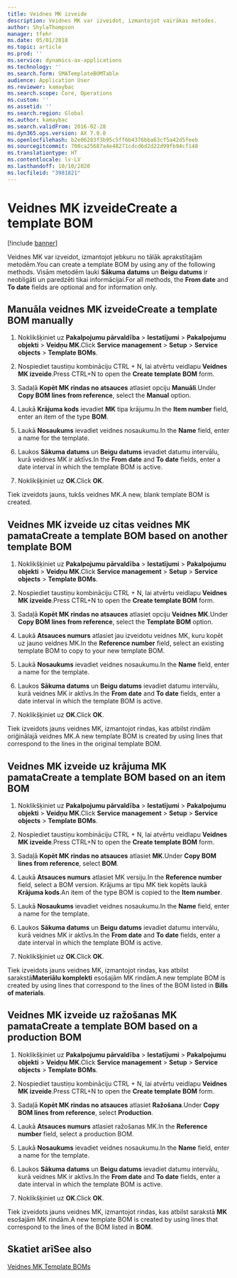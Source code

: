 ```yaml
---
title: Veidnes MK izveide
description: Veidnes MK var izveidot, izmantojot vairākas metodes.
author: ShylaThompson
manager: tfehr
ms.date: 05/01/2018
ms.topic: article
ms.prod: ''
ms.service: dynamics-ax-applications
ms.technology: ''
ms.search.form: SMATemplateBOMTable
audience: Application User
ms.reviewer: kamaybac
ms.search.scope: Core, Operations
ms.custom: ''
ms.assetid: ''
ms.search.region: Global
ms.author: kamaybac
ms.search.validFrom: 2016-02-28
ms.dyn365.ops.version: AX 7.0.0
ms.openlocfilehash: b2e06283f3b95c5ff6b4376bba63cf5a42d5feeb
ms.sourcegitcommit: 708ca25687a4e48271cdcd6d2d22d99fb94cf140
ms.translationtype: HT
ms.contentlocale: lv-LV
ms.lasthandoff: 10/10/2020
ms.locfileid: "3981821"
---
```

# <a name="create-a-template-bom"></a><span data-ttu-id="6f1b8-103">Veidnes MK izveide</span><span class="sxs-lookup"><span data-stu-id="6f1b8-103">Create a template BOM</span></span>   

[!include [banner](../includes/banner.md)]


<span data-ttu-id="6f1b8-104">Veidnes MK var izveidot, izmantojot jebkuru no tālāk aprakstītajām metodēm.</span><span class="sxs-lookup"><span data-stu-id="6f1b8-104">You can create a template BOM by using any of the following methods.</span></span> <span data-ttu-id="6f1b8-105">Visām metodēm lauki **Sākuma datums** un **Beigu datums** ir neobligāti un paredzēti tikai informācijai.</span><span class="sxs-lookup"><span data-stu-id="6f1b8-105">For all methods, the **From date** and **To date** fields are optional and for information only.</span></span>

## <a name="create-a-template-bom-manually"></a><span data-ttu-id="6f1b8-106">Manuāla veidnes MK izveide</span><span class="sxs-lookup"><span data-stu-id="6f1b8-106">Create a template BOM manually</span></span>

1.  <span data-ttu-id="6f1b8-107">Noklikšķiniet uz **Pakalpojumu pārvaldība** \> **Iestatījumi** \> **Pakalpojumu objekti** \> **Veidņu MK**.</span><span class="sxs-lookup"><span data-stu-id="6f1b8-107">Click **Service management** \> **Setup** \> **Service objects** \> **Template BOMs**.</span></span>

2.  <span data-ttu-id="6f1b8-108">Nospiediet taustiņu kombināciju CTRL + N, lai atvērtu veidlapu **Veidnes MK izveide**.</span><span class="sxs-lookup"><span data-stu-id="6f1b8-108">Press CTRL+N to open the **Create template BOM** form.</span></span>

3.  <span data-ttu-id="6f1b8-109">Sadaļā **Kopēt MK rindas no atsauces** atlasiet opciju **Manuāli**.</span><span class="sxs-lookup"><span data-stu-id="6f1b8-109">Under **Copy BOM lines from reference**, select the **Manual** option.</span></span>

4.  <span data-ttu-id="6f1b8-110">Laukā **Krājuma kods** ievadiet **MK** tipa krājumu.</span><span class="sxs-lookup"><span data-stu-id="6f1b8-110">In the **Item number** field, enter an item of the type **BOM**.</span></span>

5.  <span data-ttu-id="6f1b8-111">Laukā **Nosaukums** ievadiet veidnes nosaukumu.</span><span class="sxs-lookup"><span data-stu-id="6f1b8-111">In the **Name** field, enter a name for the template.</span></span>

6.  <span data-ttu-id="6f1b8-112">Laukos **Sākuma datums** un **Beigu datums** ievadiet datumu intervālu, kurā veidnes MK ir aktīvs.</span><span class="sxs-lookup"><span data-stu-id="6f1b8-112">In the **From date** and **To date** fields, enter a date interval in which the template BOM is active.</span></span>

7.  <span data-ttu-id="6f1b8-113">Noklikšķiniet uz **OK**.</span><span class="sxs-lookup"><span data-stu-id="6f1b8-113">Click **OK**.</span></span>

<span data-ttu-id="6f1b8-114">Tiek izveidots jauns, tukšs veidnes MK.</span><span class="sxs-lookup"><span data-stu-id="6f1b8-114">A new, blank template BOM is created.</span></span>

## <a name="create-a-template-bom-based-on-another-template-bom"></a><span data-ttu-id="6f1b8-115">Veidnes MK izveide uz citas veidnes MK pamata</span><span class="sxs-lookup"><span data-stu-id="6f1b8-115">Create a template BOM based on another template BOM</span></span>

1.  <span data-ttu-id="6f1b8-116">Noklikšķiniet uz **Pakalpojumu pārvaldība** \> **Iestatījumi** \> **Pakalpojumu objekti** \> **Veidņu MK**.</span><span class="sxs-lookup"><span data-stu-id="6f1b8-116">Click **Service management** \> **Setup** \> **Service objects** \> **Template BOMs**.</span></span>

2.  <span data-ttu-id="6f1b8-117">Nospiediet taustiņu kombināciju CTRL + N, lai atvērtu veidlapu **Veidnes MK izveide**.</span><span class="sxs-lookup"><span data-stu-id="6f1b8-117">Press CTRL+N to open the **Create template BOM** form.</span></span>

3.  <span data-ttu-id="6f1b8-118">Sadaļā **Kopēt MK rindas no atsauces** atlasiet opciju **Veidnes MK**.</span><span class="sxs-lookup"><span data-stu-id="6f1b8-118">Under **Copy BOM lines from reference**, select the **Template BOM** option.</span></span>

4.  <span data-ttu-id="6f1b8-119">Laukā **Atsauces numurs** atlasiet jau izveidotu veidnes MK, kuru kopēt uz jauno veidnes MK.</span><span class="sxs-lookup"><span data-stu-id="6f1b8-119">In the **Reference number** field, select an existing template BOM to copy to your new template BOM.</span></span>

5.  <span data-ttu-id="6f1b8-120">Laukā **Nosaukums** ievadiet veidnes nosaukumu.</span><span class="sxs-lookup"><span data-stu-id="6f1b8-120">In the **Name** field, enter a name for the template.</span></span>

6.  <span data-ttu-id="6f1b8-121">Laukos **Sākuma datums** un **Beigu datums** ievadiet datumu intervālu, kurā veidnes MK ir aktīvs.</span><span class="sxs-lookup"><span data-stu-id="6f1b8-121">In the **From date** and **To date** fields, enter a date interval in which the template BOM is active.</span></span>

7.  <span data-ttu-id="6f1b8-122">Noklikšķiniet uz **OK**.</span><span class="sxs-lookup"><span data-stu-id="6f1b8-122">Click **OK**.</span></span>

<span data-ttu-id="6f1b8-123">Tiek izveidots jauns veidnes MK, izmantojot rindas, kas atbilst rindām oriģinālajā veidnes MK.</span><span class="sxs-lookup"><span data-stu-id="6f1b8-123">A new template BOM is created by using lines that correspond to the lines in the original template BOM.</span></span>

## <a name="create-a-template-bom-based-on-an-item-bom"></a><span data-ttu-id="6f1b8-124">Veidnes MK izveide uz krājuma MK pamata</span><span class="sxs-lookup"><span data-stu-id="6f1b8-124">Create a template BOM based on an item BOM</span></span>

1.  <span data-ttu-id="6f1b8-125">Noklikšķiniet uz **Pakalpojumu pārvaldība** \> **Iestatījumi** \> **Pakalpojumu objekti** \> **Veidņu MK**.</span><span class="sxs-lookup"><span data-stu-id="6f1b8-125">Click **Service management** \> **Setup** \> **Service objects** \> **Template BOMs**.</span></span>

2.  <span data-ttu-id="6f1b8-126">Nospiediet taustiņu kombināciju CTRL + N, lai atvērtu veidlapu **Veidnes MK izveide**.</span><span class="sxs-lookup"><span data-stu-id="6f1b8-126">Press CTRL+N to open the **Create template BOM** form.</span></span>

3.  <span data-ttu-id="6f1b8-127">Sadaļā **Kopēt MK rindas no atsauces** atlasiet **MK**.</span><span class="sxs-lookup"><span data-stu-id="6f1b8-127">Under **Copy BOM lines from reference**, select **BOM**.</span></span>

4.  <span data-ttu-id="6f1b8-128">Laukā **Atsauces numurs** atlasiet MK versiju.</span><span class="sxs-lookup"><span data-stu-id="6f1b8-128">In the **Reference number** field, select a BOM version.</span></span> <span data-ttu-id="6f1b8-129">Krājums ar tipu MK tiek kopēts laukā **Krājuma kods**.</span><span class="sxs-lookup"><span data-stu-id="6f1b8-129">An item of the type BOM is copied to the **Item number**.</span></span>

5.  <span data-ttu-id="6f1b8-130">Laukā **Nosaukums** ievadiet veidnes nosaukumu.</span><span class="sxs-lookup"><span data-stu-id="6f1b8-130">In the **Name** field, enter a name for the template.</span></span>

6.  <span data-ttu-id="6f1b8-131">Laukos **Sākuma datums** un **Beigu datums** ievadiet datumu intervālu, kurā veidnes MK ir aktīvs.</span><span class="sxs-lookup"><span data-stu-id="6f1b8-131">In the **From date** and **To date** fields, enter a date interval in which the template BOM is active.</span></span>

7.  <span data-ttu-id="6f1b8-132">Noklikšķiniet uz **OK**.</span><span class="sxs-lookup"><span data-stu-id="6f1b8-132">Click **OK**.</span></span>

<span data-ttu-id="6f1b8-133">Tiek izveidots jauns veidnes MK, izmantojot rindas, kas atbilst sarakstā**Materiālu komplekti** esošajām MK rindām.</span><span class="sxs-lookup"><span data-stu-id="6f1b8-133">A new template BOM is created by using lines that correspond to the lines of the BOM listed in **Bills of materials**.</span></span>

## <a name="create-a-template-bom-based-on-a-production-bom"></a><span data-ttu-id="6f1b8-134">Veidnes MK izveide uz ražošanas MK pamata</span><span class="sxs-lookup"><span data-stu-id="6f1b8-134">Create a template BOM based on a production BOM</span></span>

1.  <span data-ttu-id="6f1b8-135">Noklikšķiniet uz **Pakalpojumu pārvaldība** \> **Iestatījumi** \> **Pakalpojumu objekti** \> **Veidņu MK**.</span><span class="sxs-lookup"><span data-stu-id="6f1b8-135">Click **Service management** \> **Setup** \> **Service objects** \> **Template BOMs**.</span></span>

2.  <span data-ttu-id="6f1b8-136">Nospiediet taustiņu kombināciju CTRL + N, lai atvērtu veidlapu **Veidnes MK izveide**.</span><span class="sxs-lookup"><span data-stu-id="6f1b8-136">Press CTRL+N to open the **Create template BOM** form.</span></span>

3.  <span data-ttu-id="6f1b8-137">Sadaļā **Kopēt MK rindas no atsauces** atlasiet **Ražošana**.</span><span class="sxs-lookup"><span data-stu-id="6f1b8-137">Under **Copy BOM lines from reference**, select **Production**.</span></span>

4.  <span data-ttu-id="6f1b8-138">Laukā **Atsauces numurs** atlasiet ražošanas MK.</span><span class="sxs-lookup"><span data-stu-id="6f1b8-138">In the **Reference number** field, select a production BOM.</span></span>

5.  <span data-ttu-id="6f1b8-139">Laukā **Nosaukums** ievadiet veidnes nosaukumu.</span><span class="sxs-lookup"><span data-stu-id="6f1b8-139">In the **Name** field, enter a name for the template.</span></span>

6.  <span data-ttu-id="6f1b8-140">Laukos **Sākuma datums** un **Beigu datums** ievadiet datumu intervālu, kurā veidnes MK ir aktīvs.</span><span class="sxs-lookup"><span data-stu-id="6f1b8-140">In the **From date** and **To date** fields, enter a date interval in which the template BOM is active.</span></span>

7.  <span data-ttu-id="6f1b8-141">Noklikšķiniet uz **OK**.</span><span class="sxs-lookup"><span data-stu-id="6f1b8-141">Click **OK**.</span></span>

<span data-ttu-id="6f1b8-142">Tiek izveidots jauns veidnes MK, izmantojot rindas, kas atbilst sarakstā **MK** esošajām MK rindām.</span><span class="sxs-lookup"><span data-stu-id="6f1b8-142">A new template BOM is created by using lines that correspond to the lines of the BOM listed in **BOM**.</span></span>

## <a name="see-also"></a><span data-ttu-id="6f1b8-143">Skatiet arī</span><span class="sxs-lookup"><span data-stu-id="6f1b8-143">See also</span></span>

[<span data-ttu-id="6f1b8-144">Veidnes MK </span><span class="sxs-lookup"><span data-stu-id="6f1b8-144">Template BOMs</span></span>](template-boms.md)

  


